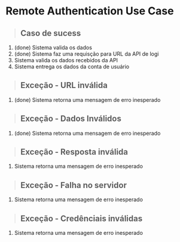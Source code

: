 # Remote Authentication Use Case

> ## Caso de sucess

1. (done) Sistema valida os dados
2. (done) Sistema faz uma requisção para URL da API de logi
3. Sistema valida os dados recebidos da API
4. Sistema entrega os dados da conta de usuário

> ## Exceção - URL inválida

1. (done) Sistema retorna uma mensagem de erro inesperado

> ## Exceção - Dados Inválidos

1. (done) Sistema retorna uma mensagem de erro inesperado

> ## Exceção - Resposta inválida

1. Sistema retorna uma mensagem de erro inesperado

> ## Exceção - Falha no servidor

1. Sistema retorna uma mensagem de erro inesperado

> ## Exceção - Credênciais inválidas

1. Sistema retorna uma mensagem de erro inesperado
